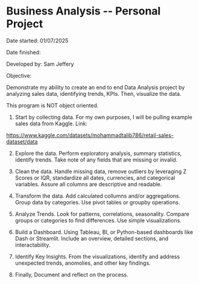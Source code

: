 ﻿# Business Analysis -- Personal Project

Date started: 01/07/2025

Date finished:

Developed by: Sam Jeffery

Objective:

Demonstrate my ability to create an end to end Data Analysis project by analyzing sales data, identifying trends, KPIs.
Then, visualize the data.

This program is NOT object oriented.

1. Start by collecting data. For my own purposes, I will be pulling example sales data from Kaggle.
Link:

https://www.kaggle.com/datasets/mohammadtalib786/retail-sales-dataset/data


2. Explore the data. Perform exploratory analysis, summary statistics, identify trends. Take note of any fields that are missing or invalid.

3. Clean the data. Handle missing data, remove outliers by leveraging Z Scores or IQR, standardize all dates, currencies, and categorical variables.
Assure all columns are descriptive and readable.

4. Transform the data. Add calculated collumns and/or aggregations. Group data by categories. Use pivot tables or groupby operations.

5. Analyze Trends. Look for patterns, correlations, seasonality. Compare groups or categories to find differences. Use simple visualizations.

6. Build a Dashboard. Using Tableau, BI, or Python-based dashboards like Dash or Streamlit. Include an overview, detailed sections, and interactability.

7. Identify Key Insights. From the visualizations, identify and address unexpected trends, anomolies, and other key findings.

8. Finally, Document and reflect on the process.
